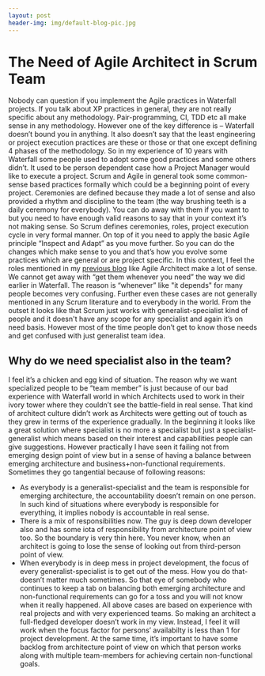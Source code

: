 ```yaml
---
layout: post
header-img: img/default-blog-pic.jpg
---
```


# The Need of Agile Architect in Scrum Team

Nobody can question if you implement the Agile practices in Waterfall projects. If you talk about XP practices in general, they are not really specific about any methodology. Pair-programming, CI, TDD etc all make sense in any methodology. However one of the key difference is – Waterfall doesn’t bound you in anything. It also doesn’t say that the least engineering or project execution practices are these or those or that one except defining 4 phases of the methodology. So in my experience of 10 years with Waterfall some people used to adopt some good practices and some others didn’t. It used to be person dependent case how a Project Manager would like to execute a project.  Scrum and Agile in general took some common-sense based practices formally which could be a beginning point of every project. Ceremonies are defined because they made a lot of sense and also provided a rhythm and discipline to the team (the way brushing teeth is a daily ceremony for everybody). You can do away with them if you want to but you need to have enough valid reasons to say that in your context it’s not making sense. So Scrum defines ceremonies, roles, project execution cycle in very formal manner. On top of it you need to apply the basic Agile principle “Inspect and Adapt” as you move further. So you can do the changes which make sense to you and that’s how you evolve some practices which are general or are project specific. In this context, I feel the roles mentioned in my [previous blog](/2011/05/03/missing-roles-in-scrum-and-holistic-success-of-the-software-projects/) like Agile Architect make a lot of sense. We cannot get away with “get them whenever you need” the way we did earlier in Waterfall. The reason is “whenever” like "it depends" for many people becomes very confusing. Further even these cases are not generally mentioned in any Scrum literature and to everybody in the world. From the outset it looks like that Scrum just works with generalist-specialist kind of people and it doesn't have any scope for any specialist and again it’s on need basis. However most of the time people don’t get to know those needs and get confused with just generalist team idea. 

## Why do we need specialist also in the team?

I feel it’s a chicken and egg kind of situation. The reason why we want specialized people to be “team member” is just because of our bad experience with Waterfall world in which Architects used to work in their ivory tower where they couldn’t see the battle-field in real sense. That kind of architect culture didn’t work as Architects were getting out of touch as they grew in terms of the experience gradually. In the beginning it looks like a great solution where specialist is no more a specialist but just a specialist-generalist which means based on their interest and capabilities people can give suggestions. However practically I have seen it failing not from emerging design point of view but in a sense of having a balance between emerging architecture and business+non-functional requirements. Sometimes they go tangential because of following reasons: 

  * As everybody is a generalist-specialist and the team is responsible for emerging architecture, the accountability doesn’t remain on one person. In such kind of situations where everybody is responsible for everything, it implies nobody is accountable in real sense.
  * There is a mix of responsibilities now. The guy is deep down developer also and has some iota of responsibility from architecture point of view too. So the boundary is very thin here. You never know, when an architect is going to lose the sense of looking out from third-person point of view.
  * When everybody is in deep mess in project development, the focus of every generalist-specialist is to get out of the mess. How you do that- doesn’t matter much sometimes. So that eye of somebody who continues to keep a tab on balancing both emerging architecture and non-functional requirements can go for a toss and you will not know when it really happened.
All above cases are based on experience with real projects and with very experienced teams. So making an architect a full-fledged developer doesn’t work in my view. Instead, I feel it will work when the focus factor for persons’ availabilty is less than 1 for project development. At the same time, it’s important to have some backlog from architecture point of view on which that person works along with multiple team-members for achieving certain non-functional goals.